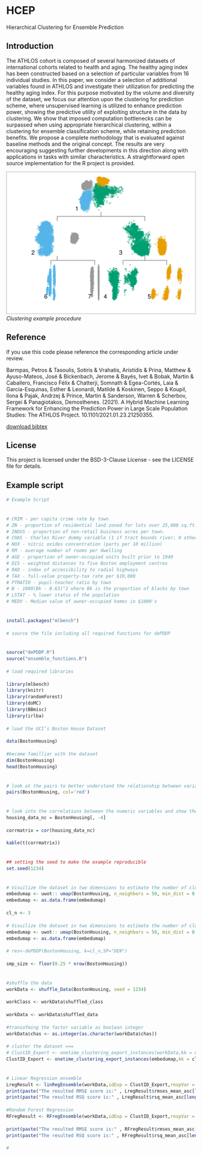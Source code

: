 # HCEP
Hierarchical Clustering for Ensemble Prediction

## Introduction

The ATHLOS cohort is composed of several harmonized datasets of international cohorts related to health and aging. 
The healthy aging index has been constructed based on a selection of particular variables from 16 individual studies. 
In this paper, we consider a selection of additional variables found in ATHLOS and investigate their utilization for 
predicting the healthy aging index. For this purpose motivated by the volume and diversity of the dataset, we focus 
our attention upon the clustering for prediction scheme, where unsupervised learning is utilized to enhance prediction 
power, showing the predictive utility of exploiting structure in the data by clustering. We show that imposed computation 
bottlenecks can be surpassed when using appropriate hierarchical clustering, within a clustering for ensemble classification 
scheme, while retaining prediction benefits. We propose a complete methodology that is evaluated against baseline methods 
and the original concept. The results are very encouraging suggesting further developments in this direction along with 
applications in tasks with similar characteristics. A straightforward open source implementation for the R project is provided.

![](https://github.com/Petros-Barmpas/HCEP/blob/master/output.png)
*Clustering example procedure*

## Reference
If you use this code please reference the corresponding article under review. 

Barmpas, Petros & Tasoulis, Sotiris & Vrahatis, Aristidis & Prina, Matthew & Ayuso-Mateos, José & Bickenbach, Jerome & Bayés, Ivet & Bobak, Martin & Caballero, Francisco Félix & Chatterji,
 Somnath & Egea-Cortés, Laia & Garcia-Esquinas, Esther & Leonardi, Matilde & Koskinen, Seppo & Koupil, Ilona & Pajak, Andrzej & Prince, Martin & Sanderson, Warren & Scherbov, Sergei & Panagiotakos, 
Demosthenes. (2021). A Hybrid Machine Learning Framework for Enhancing the Prediction Power in Large Scale Population Studies: The ATHLOS Project. 10.1101/2021.01.23.21250355. 

[download bibtex](https://github.com/Petros-Barmpas/bicUMAP/blob/master/bibtex.txt)

## License
This project is licensed under the BSD-3-Clause License - see the LICENSE file for details.

## Example script
```r
# Example Script


# CRIM - per capita crime rate by town
# ZN - proportion of residential land zoned for lots over 25,000 sq.ft.
# INDUS - proportion of non-retail business acres per town.
# CHAS - Charles River dummy variable (1 if tract bounds river; 0 otherwise)
# NOX - nitric oxides concentration (parts per 10 million)
# RM - average number of rooms per dwelling
# AGE - proportion of owner-occupied units built prior to 1940
# DIS - weighted distances to five Boston employment centres
# RAD - index of accessibility to radial highways
# TAX - full-value property-tax rate per $10,000
# PTRATIO - pupil-teacher ratio by town
# B - 1000(Bk - 0.63)^2 where Bk is the proportion of blacks by town
# LSTAT - % lower status of the population
# MEDV - Median value of owner-occupied homes in $1000's


install.packages("mlbench")

# source the file including all required functions for dePDDP


source("dePDDP.R")
source("ensemble_functions.R")

# load required libraries

library(mlbench)
library(knitr)
library(randomForest)
library(doMC)
library(BBmisc)
library(irlba)

# load the UCI’s Boston House Dataset

data(BostonHousing)

#became familliar with the dataset
dim(BostonHousing)
head(BostonHousing)


# look at the pairs to better understand the relationship between variables
pairs(BostonHousing, col='red')


# look into the correlations between the numeric variables and show them
housing_data_nc = BostonHousing[, -4]

corrmatrix = cor(housing_data_nc)

kable(t(corrmatrix))


## setting the seed to make the example reproducible
set.seed(1234)


# Visuilize the dataset in two dimensions to estimate the number of clusters in this case
embedumap <- uwot:: umap(BostonHousing, n_neighbors = 50, min_dist = 0.3, n_components = 2)
embedumap <- as.data.frame(embedumap)

cl_n <- 3

# Visuilize the dataset in two dimensions to estimate the number of clusters in this case
embedumap <- uwot:: umap(BostonHousing, n_neighbors = 50, min_dist = 0.3, n_components = 5)
embedumap <- as.data.frame(embedumap)

# res<-dePDDP(BostonHousing, k=cl_n,SP="DEN")

smp_size <- floor(0.25 * nrow(BostonHousing))


#shuffle the data
workData <- shuffle_Data(BostonHousing, seed = 1234)

workClass <- workData$shuffled_class

workData <- workData$shuffled_data

#transofming the factor variable as boolean integer
workData$chas <- as.integer(as.character(workData$chas))

# cluster the dataset ===
# ClustID_Export <- onetime_clustering_export_instances(workData,kk = cl_n, tsamp_size = smp_size)
ClustID_Export <- onetime_clustering_export_instances(embedumap,kk = cl_n, tsamp_size = smp_size)


# Linear Regression ensemble
LregResult <- linRegEnsemble(workData,idExp = ClustID_Export,respVar = "medv")
print(paste("The resulted RMSE score is:" , LregResult$rmses_mean_asc[length(LregResult$rmses_mean_asc)]))
print(paste("The resulted RSQ score is:" , LregResult$rsq_mean_asc[length(LregResult$rsq_mean_asc)]))

#Random Forest Regression
RFregResult <- RFregEnsemble(workData,idExp = ClustID_Export,respVar = "medv")

print(paste("The resulted RMSE score is:" , RFregResult$rmses_mean_asc[length(RFregResult$rmses_mean_asc)]))
print(paste("The resulted RSQ score is:" , RFregResult$rsq_mean_asc[length(RFregResult$rsq_mean_asc)]))

#


```

